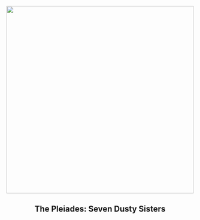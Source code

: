 
<p align="center"><img src="https://apod.nasa.gov/apod/image/2401/Pleiades_Stocks_960.jpg" width="500" height="500"></p>
<h2 align="center"> The Pleiades: Seven Dusty Sisters </h2>
